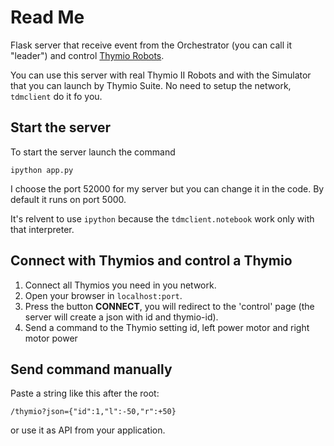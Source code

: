 # Read Me

Flask server that receive event from the Orchestrator (you can call it "leader") and control [Thymio Robots](https://www.thymio.org/). 

You can use this server with real Thymio II Robots and with the Simulator that you can launch by Thymio Suite. 
No need to setup the network, ```tdmclient``` do it fo you.

## Start the server

To start the server launch the command
```
ipython app.py
```
I choose the port 52000 for my server but you can change it in the code. By default it runs on port 5000.

It's relvent to use ```ipython``` because the ```tdmclient.notebook``` work only with that interpreter.

## Connect with Thymios and control a Thymio

1. Connect all Thymios you need in you network.
2. Open your browser in ```localhost:port```.
3. Press the button **CONNECT**, you will redirect to the 'control' page (the server will create a json with id and thymio-id).
4. Send a command to the Thymio setting id, left power motor and right motor power

## Send command manually

Paste a string like this after the root:
```
/thymio?json={"id":1,"l":-50,"r":+50}
```
or use it as API from your application.

